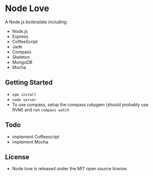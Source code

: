 # Node Love

A Node.js boilerplate including:
- Node.js
- Express
- CoffeeScript
- Jade
- Compass
- Skeleton
- MongoDB
- Mocha


## Getting Started

- `npm install`
- `node server`
- To use compass, setup the compass rubygem (should probably use RVM) and run `compass watch`

## Todo

- implement Coffeescript
- implement Mocha

## License

- Node love is released under the MIT open source license.